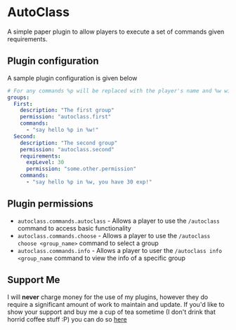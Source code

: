 # AutoClass

A simple paper plugin to allow players to execute a set of commands given requirements.

## Plugin configuration

A sample plugin configuration is given below

```yaml
# For any commands %p will be replaced with the player's name and %w with the player's world
groups:
  First:
    description: "The first group"
    permission: "autoclass.first"
    commands:
      - "say hello %p in %w!"
  Second:
    description: "The second group"
    permission: "autoclass.second"
    requirements:
      expLevel: 30
      permission: "some.other.permission"
    commands:
      - "say hello %p in %w, you have 30 exp!"
```

## Plugin permissions

* `autoclass.commands.autoclass` - Allows a player to use the `/autoclass` command to access basic functionality
* `autoclass.commands.choose` - Allows a player to use the `/autoclass choose <group_name>` command to select a group
* `autoclass.commands.info` - Allows a player to user the `/autoclass info <group_name` command to view the info of a
  specific group

## Support Me

I will **never** charge money for the use of my plugins, however they do require a significant amount of work to
maintain and update. If you'd like to show your support and buy me a cup of tea sometime (I don't drink that horrid
coffee stuff :P) you can do so [here](https://www.paypal.me/zerthick)